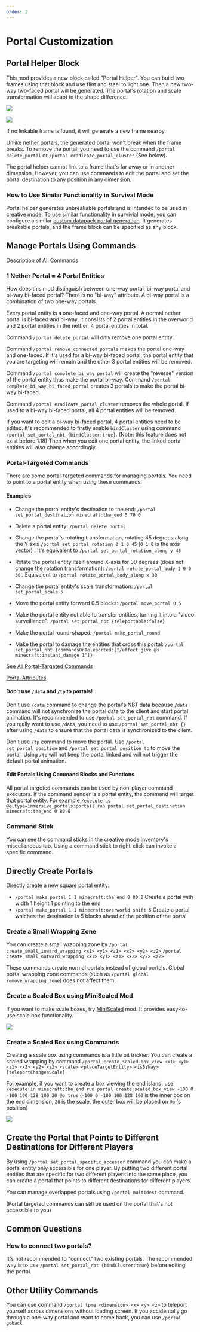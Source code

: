 ```yaml
---
order: 2
---
```




# Portal Customization


## Portal Helper Block

This mod provides a new block called "Portal Helper".
You can build two frames using that block and use flint and steel to light one. Then a new two-way two-faced portal will be generated. The portal's rotation and scale transformation will adapt to the shape difference.

![](https://i.loli.net/2021/11/20/r3kjeCpyuFEbIBX.png)

![](https://i.loli.net/2021/11/20/SGnbtJe35TPo1rC.png)

If no linkable frame is found, it will generate a new frame nearby.

Unlike nether portals, the generated portal won't break when the frame breaks. To remove the portal, you need to use the command `/portal delete_portal` or `/portal eradicate_portal_cluster` (See below).

The portal helper cannot link to a frame that's far away or in another dimension. However, you can use commands to edit the portal and set the portal destination to any position in any dimension.

### How to Use Similar Functionality in Survival Mode

Portal helper generates unbreakable portals and is intended to be used in creative mode. To use similar functionality in survivial mode, you can configure a similar [custom datapack portal generation](./Datapack-Based-Custom-Portal-Generation#portal_helper_likejson-a-diamond-portal-that-links-to-the-nearby-same-shaped-portal-in-the-same-dimension-similar-to-portal-helper-but-breakable). It generates breakable portals, and the frame block can be specified as any block.

## Manage Portals Using Commands

[Description of All Commands](./Commands-Reference)

### 1 Nether Portal = 4 Portal Entities

How does this mod distinguish between one-way portal, bi-way portal and bi-way bi-faced portal? There is no "bi-way" attribute. A bi-way portal is a combination of two one-way portals.

Every portal entity is a one-faced and one-way portal. A normal nether portal is bi-faced and bi-way, it consists of 2 portal entities in the overworld and 2 portal entities in the nether, 4 portal entities in total.

Command `/portal delete_portal` will only remove one portal entity.

Command `/portal remove_connected_portals` makes the portal one-way and one-faced.
If it's used for a bi-way bi-faced portal, the portal entity that you are targeting will remain and the other 3 portal entities will be removed.

Command `/portal complete_bi_way_portal` will create the "reverse" version of the portal entity thus make the portal bi-way. Command `/portal complete_bi_way_bi_faced_portal` creates 3 portals to make the portal bi-way bi-faced.

Command `/portal eradicate_portal_cluster` removes the whole portal. If used to a bi-way bi-faced portal, all 4 portal entities will be removed.

If you want to edit a bi-way bi-faced portal, 4 portal entities need to be edited. It's recommended to firstly enable `bindCluster` using command `/portal set_portal_nbt {bindCluster:true}`. (Note: this feature does not exist before 1.18) Then when you edit one portal entity, the linked portal entities will also change accordingly.

### Portal-Targeted Commands

There are some portal-targeted commands for managing portals. You need to point to a portal entity when using these commands.

#### Examples

- Change the portal entity's destination to the end: `/portal set_portal_destination minecraft:the_end 0 70 0`

- Delete a portal entity: `/portal delete_portal`

- Change the portal's rotating transformation, rotating 45 degrees along the Y axis `/portal set_portal_rotation 0 1 0 45` (`0 1 0` is the axis vector) . It's equivalent to `/portal set_portal_rotation_along y 45`

- Rotate the portal entity itself around X-axis for 30 degrees (does not change the rotation transformation): `/portal rotate_portal_body 1 0 0 30` . Equivalent to `/portal rotate_portal_body_along x 30`

- Change the portal entity's scale transformation: `/portal set_portal_scale 5`

- Move the portal entity forward 0.5 blocks: `/portal move_portal 0.5`

- Make the portal entity not able to transfer entities, turning it into a "video surveillance": `/portal set_portal_nbt {teleportable:false}`

- Make the portal round-shaped: `/portal make_portal_round`

- Make the portal to damage the entities that cross this portal: `/portal set_portal_nbt {commandsOnTeleported:["/effect give @s minecraft:instant_damage 1"]}`

[See All Portal-Targeted Commands](./Commands-Reference#portal-targeted-commands)

[Portal Attributes](./Portal-Attributes)

#### Don't use `/data` and `/tp` to portals!

Don't use `/data` command to change the portal's NBT data because `/data` command will not synchronize the portal data to the client and start portal animation. It's recommended to use `/portal set_portal_nbt` command. If you really want to use `/data`, you need to use `/portal set_portal_nbt {}` after using `/data` to ensure that the portal data is synchronized to the client.

Don't use `/tp` command to move the portal. Use `/portal set_portal_position` and `/portal set_portal_position_to` to move the portal. Using `/tp` will not keep the portal linked and will not trigger the default portal animation.

#### Edit Portals Using Command Blocks and Functions
All portal targeted commands can be used by non-player command executors. If the command sender is a portal entity, the command will target that portal entity. For example `/execute as @e[type=immersive_portals:portal] run portal set_portal_destination minecraft:the_end 0 80 0`

### Command Stick
You can see the command sticks in the creative mode inventory's miscellaneous tab. Using a command stick to right-click can invoke a specific command.

## Directly Create Portals

Directly create a new square portal entity: 
- `/portal make_portal 1 1 minecraft:the_end 0 80 0` Create a portal with width 1 height 1 pointing to the end
- `/portal make_portal 1 1 minecraft:overworld shift 5` Create a portal whiches the destination is 5 blocks ahead of the position of the portal

### Create a Small Wrapping Zone
You can create a small wrapping zone by `/portal create_small_inward_wrapping <x1> <y1> <z1> <x2> <y2> <z2>` `/portal create_small_outward_wrapping <x1> <y1> <z1> <x2> <y2> <z2>`

These commands create normal portals instead of global portals. Global portal wrapping zone commands (such as `/portal global remove_wrapping_zone`) does not affect them.

### Create a Scaled Box using MiniScaled Mod

If you want to make scale boxes, try [MiniScaled](./MiniScaled.html) mod. It provides easy-to-use scale box functionality.

![](https://i.loli.net/2021/09/30/J9bBF82tRu5yIkW.png)

### Create a Scaled Box using Commands

Creating a scale box using commands is a little bit trickier. You can create a scaled wrapping by command `/portal create_scaled_box_view <x1> <y1> <z1> <x2> <y2> <z2> <scale> <placeTargetEntity> <isBiWay> [teleportChangesScale]`

For example, if you want to create a box viewing the end island, use `/execute in minecraft:the_end run portal create_scaled_box_view -100 0 -100 100 128 100 20 @p true`
(`-100 0 -100 100 128 100` is the inner box on the end dimension, `20` is the scale, the outer box will be placed on `@p` 's position)

![](https://i.loli.net/2021/11/20/n3zO8CYdRoMc2bl.png)

## Create the Portal that Points to Different Destinations for Different Players
By using `/portal set_portal_specific_accessor` command you can make a portal entity only accessible for one player. By putting two different portal entities that are specific for two different players into the same place, you can create a portal that points to different destinations for different players.

You can manage overlapped portals using `/portal multidest` command.

(Portal targeted commands can still be used on the portal that's not accessible to you)

## Common Questions

### How to connect two portals?
It's not recommended to "connect" two existing portals. The recommended way is to use `/portal set_portal_nbt {bindCluster:true}` before editing the portal.

## Other Utility Commands

You can use command `/portal tpme <dimension> <x> <y> <z>` to teleport yourself across dimensions without loading screen. If you accidentally go through a one-way portal and want to come back, you can use `/portal goback`